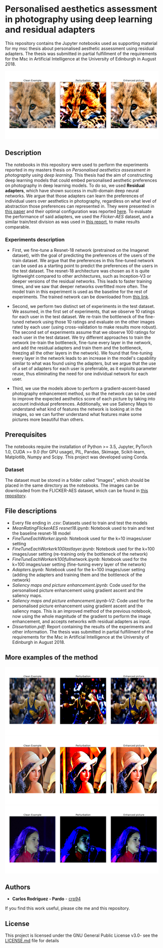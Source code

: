 # Personalised aesthetics assessment in photography using deep learning and residual adapters
This repository contains the Jupyter notebooks used as supporting material for my msc thesis about personalised aesthetic assessment using residual adapters. The thesis was submitted in partial fulfillment of the requirements for the Msc in Artificial Intelligence at the University of Edinburgh in August 2018. 

![Example of my picture enhancement method](/adversarial_cub.png)

## Description

The notebooks in this repository were used to perform the experiments reported in my masters thesis on *Personalised aesthetics assessment in photography using deep learning*. This thesis had the aim of constructing deep learning models that could embed personalised aesthetic preferences on photography in deep learning models. To do so, we used **Residual adapters**, which have shown success in multi-domain deep neural networks. We argue that those adapters can learn the preferences of individual users over aesthetics in photography, regardless on what level of abstraction those preferences can represented in. They were presented in [this paper](http://homepages.inf.ed.ac.uk/hbilen/assets/pdf/Rebuffi17.pdf) and their optimal configuration was reported [here](http://homepages.inf.ed.ac.uk/hbilen/assets/pdf/Rebuffi18.pdf). To evaluate the performance of said adapters, we used the *Flicker-AES* dataset, and a similar train/test division as was used in [this report](http://users.eecs.northwestern.edu/~xsh835/assets/iccv2017_personalizedaesthetics.pdf), to make results comparable. 

### Experiments description

* First, we fine-tune a Resnet-18 network (pretrained on the Imagenet dataset), with the goal of predicting the preferences of the users of the train dataset. We argue that the preferences in this fine-tuned network can be used as a starting point to predict the preferences of the users in the test dataset. The resnet-18 architecture was chosen as it is quite lightweight compared to other architectures, such as Inception-V3 or deeper versions of the residual networks. This leads to faster training times, and we saw that deeper networks overfitted more often. The model train in this experiment is used as the baseline for the rest of experiments. The trained network can be downloaded from [this link](https://drive.google.com/file/d/1030lZOL43_tWl0j8fXpzKO965ll1aQRj/view?usp=sharing).

* Second, we perform two distinct set of experiments in the test dataset. We assumed, in the first set of experiments, that we observe 10 ratings for each user in the test dataset. We re-train the bottleneck of the fine-tuned network using those 10 ratings and evaluate on the other images rated by each user (using cross-validation to make results more robust). The second set of experiments assume that we observe 100 ratings for each user in the test dataset. We try different approaches to train the network (re-train the bottleneck, fine-tune every layer in the network, and add the residual adapters and train them and the bottleneck, freezing all the other layers in the network). We found that fine-tuning every layer in the network leads to an increase in the model's capability similar to what was found using the adapters, but we argue that the use of a set of adapters for each user is preferrable, as it exploits parameter reuse, thus eliminating the need for one individual network for each user. 

* Third, we use the models above to perform a gradient-ascent-based photography enhancement method, so that the network can so be used to improve the expected aesthetics score of each picture by taking into account individual preferences. Additionally, we use Saliency Maps to understand what kind of features the network is looking at in the images, so we can further understand what features make some pictures more beautiful than others.

## Prerequisites
The notebooks require the installation of Python >= 3.5, Jupyter, PyTorch 1.0, CUDA >= 9.0 (for GPU usage), PIL, Pandas, Skimage, Scikit-learn, Matplotlib, Numpy and Scipy. This project was developed using Conda.

### Dataset

The dataset must be stored in a folder called "Images", which should be placed in the same directory as the notebooks. The images can be downloaded from the FLICKER-AES dataset, which can be found in [this repository](https://github.com/alanspike/personalizedImageAesthetics).

## File descriptions

 * Every file ending in *.csv*: Datasets used to train and test the models
 * *MeanRatingFlickerAES resnet18.ipynb*: Notebook used to train and test the baseline resnet-18 model
 * *FineTuneEachWorker.ipynb*: Notebook used for the k=10 images/user setting
 * *FineTuneEachWorkerk100lastlayer.ipynb*: Notebook used for the k=100 images/user setting (re-training only the bottleneck of the network)
 * *FineTuneEachWorkerk100fullnetwork.ipynb*: Notebook used for the k=100 images/user setting (fine-tuning every layer of the network)
 * *Adapters.ipynb*:  Notebook used for the k=100 images/user setting (adding the adapters and training them and the bottleneck of the network)
 * *Saliency maps and picture enhancement.ipynb*: Code used for the personalised picture enhancement using gradient ascent and the saliency maps.
 * *Saliency maps and picture enhancement.ipynb-V2*: Code used for the personalised picture enhancement using gradient ascent and the saliency maps. This is an improved method of the previous notebook, now using the whole magnitude of the gradient to perform the image enhancement, and accepts networks with residual adapters as input.
 * *Dissertation.pdf*: Report containing the results of the experiments and other information. The thesis was submitted in partial fulfillment of the requirements for the Msc in Artificial Intelligence at the University of Edinburgh in August 2018. 
 
 
## More examples of the method
![Steph Curry](/adversarial_curry.png)
![Lenna](/adversarial_lenna-.png)
![Rosalia](/adversarial_rosalia.png)


 
## Authors

* **Carlos Rodríguez - Pardo** - [crp94](https://github.com/crp94)

If you find this work useful, please cite me and this repository.

## License

This project is licensed under the GNU General Public License v3.0- see the [LICENSE.md](LICENSE.md) file for details
